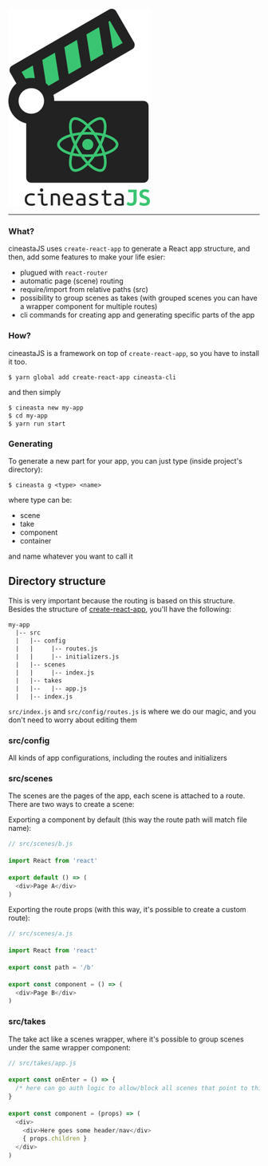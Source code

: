 ![cineastaJS](https://github.com/cineasta-js/brand/raw/master/logos/logo-transparent.png)

---

### What?

cineastaJS uses `create-react-app` to generate a React app structure, and then, add some features to make your life esier:
- plugued with `react-router`
- automatic page (scene) routing
- require/import from relative paths (src)
- possibility to group scenes as takes (with grouped scenes you can have a wrapper component for multiple routes)
- cli commands for creating app and generating specific parts of the app

### How?

cineastaJS is a framework on top of `create-react-app`, so you have to install it too.

```
$ yarn global add create-react-app cineasta-cli
```

and then simply

```
$ cineasta new my-app
$ cd my-app
$ yarn run start
```

### Generating

To generate a new part for your app, you can just type (inside project's directory):
```
$ cineasta g <type> <name>
```
where type can be:
- scene
- take
- component
- container

and name whatever you want to call it

## Directory structure

This is very important because the routing is based on this structure.
Besides the structure of [create-react-app](https://github.com/facebookincubator/create-react-app#creating-an-app), you'll have the following:

```
my-app
  |-- src
  |   |-- config
  |   |     |-- routes.js
  |   |     |-- initializers.js
  |   |-- scenes
  |   |     |-- index.js
  |   |-- takes
  |   |--   |-- app.js
  |   |-- index.js
```

`src/index.js` and `src/config/routes.js` is where we do our magic, and you don't need to worry about editing them

### src/config

All kinds of app configurations, including the routes and initializers

### src/scenes

The scenes are the pages of the app, each scene is attached to a route. There are two ways to create a scene:

Exporting a component by default (this way the route path will match file name):
```js
// src/scenes/b.js

import React from 'react'

export default () => (
  <div>Page A</div>
)
```

Exporting the route props (with this way, it's possible to create a custom route):
```js
// src/scenes/a.js

import React from 'react'

export const path = '/b'

export const component = () => (
  <div>Page B</div>
)
```

### src/takes

The take act like a scenes wrapper, where it's possible to group scenes under the same wrapper component:
```js
// src/takes/app.js

export const onEnter = () => {
  /* here can go auth logic to allow/block all scenes that point to this take */
}

export const component = (props) => (
  <div>
    <div>Here goes some header/nav</div>
    { props.children }
  </div>
)
```
